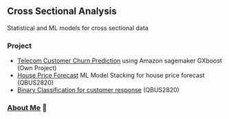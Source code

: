 ## Cross Sectional Analysis
Statistical and ML models for cross sectional data

### Project
- [Telecom Customer Churn Prediction](https://github.com/YiranJing/BigDataAnalysis/blob/master/AWS_SageMaker_CustomerChurn/README.md) using Amazon sagemaker GXboost (Own Project)
- [House Price Forecast](../master/HousePricesModelling/Report.pdf) ML Model Stacking for house price forecast (QBUS2820)
- [Binary Classification for customer response](https://github.com/YiranJing/CrossSectionalAnalysis/blob/master/ClassificationAnalyis/CustomerResponseClassification/Report.pdf) (QBUS2820)

### [About Me](https://github.com/YiranJing/AboutMe/blob/master/README.md) 🌱
